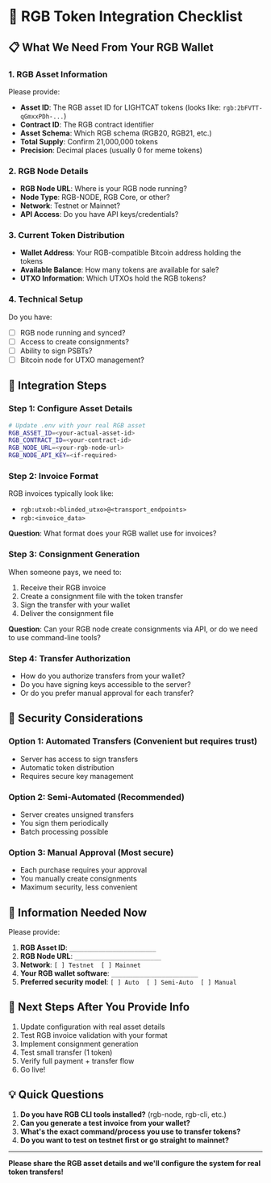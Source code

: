 # 🔴 RGB Token Integration Checklist

## 📋 What We Need From Your RGB Wallet

### 1. **RGB Asset Information**
Please provide:
- **Asset ID**: The RGB asset ID for LIGHTCAT tokens (looks like: `rgb:2bFVTT-qGmxxPDh-...`)
- **Contract ID**: The RGB contract identifier
- **Asset Schema**: Which RGB schema (RGB20, RGB21, etc.)
- **Total Supply**: Confirm 21,000,000 tokens
- **Precision**: Decimal places (usually 0 for meme tokens)

### 2. **RGB Node Details**
- **RGB Node URL**: Where is your RGB node running?
- **Node Type**: RGB-NODE, RGB Core, or other?
- **Network**: Testnet or Mainnet?
- **API Access**: Do you have API keys/credentials?

### 3. **Current Token Distribution**
- **Wallet Address**: Your RGB-compatible Bitcoin address holding the tokens
- **Available Balance**: How many tokens are available for sale?
- **UTXO Information**: Which UTXOs hold the RGB tokens?

### 4. **Technical Setup**
Do you have:
- [ ] RGB node running and synced?
- [ ] Access to create consignments?
- [ ] Ability to sign PSBTs?
- [ ] Bitcoin node for UTXO management?

## 🔧 Integration Steps

### Step 1: Configure Asset Details
```bash
# Update .env with your real RGB asset
RGB_ASSET_ID=<your-actual-asset-id>
RGB_CONTRACT_ID=<your-contract-id>
RGB_NODE_URL=<your-rgb-node-url>
RGB_NODE_API_KEY=<if-required>
```

### Step 2: Invoice Format
RGB invoices typically look like:
- `rgb:utxob:<blinded_utxo>@<transport_endpoints>`
- `rgb:<invoice_data>`

**Question**: What format does your RGB wallet use for invoices?

### Step 3: Consignment Generation
When someone pays, we need to:
1. Receive their RGB invoice
2. Create a consignment file with the token transfer
3. Sign the transfer with your wallet
4. Deliver the consignment file

**Question**: Can your RGB node create consignments via API, or do we need to use command-line tools?

### Step 4: Transfer Authorization
- How do you authorize transfers from your wallet?
- Do you have signing keys accessible to the server?
- Or do you prefer manual approval for each transfer?

## 🚨 Security Considerations

### Option 1: Automated Transfers (Convenient but requires trust)
- Server has access to sign transfers
- Automatic token distribution
- Requires secure key management

### Option 2: Semi-Automated (Recommended)
- Server creates unsigned transfers
- You sign them periodically
- Batch processing possible

### Option 3: Manual Approval (Most secure)
- Each purchase requires your approval
- You manually create consignments
- Maximum security, less convenient

## 📝 Information Needed Now

Please provide:

1. **RGB Asset ID**: `________________________`
2. **RGB Node URL**: `________________________`
3. **Network**: `[ ] Testnet  [ ] Mainnet`
4. **Your RGB wallet software**: `________________________`
5. **Preferred security model**: `[ ] Auto  [ ] Semi-Auto  [ ] Manual`

## 🎯 Next Steps After You Provide Info

1. Update configuration with real asset details
2. Test RGB invoice validation with your format
3. Implement consignment generation
4. Test small transfer (1 token)
5. Verify full payment + transfer flow
6. Go live!

## 💡 Quick Questions

1. **Do you have RGB CLI tools installed?** (rgb-node, rgb-cli, etc.)
2. **Can you generate a test invoice from your wallet?**
3. **What's the exact command/process you use to transfer tokens?**
4. **Do you want to test on testnet first or go straight to mainnet?**

---

**Please share the RGB asset details and we'll configure the system for real token transfers!**
